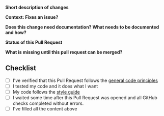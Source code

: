 <!-- Thank you for working on Jamulus and opening a Pull Request! Please fill the following to make maintenance and development process visible -->

**Short description of changes**

<!-- A short description of your changes which might go into the change log -->

**Context: Fixes an issue?**

<!-- If this fixes an issue, please write Fixes: <issue number here>; if not, please give your PR a context. -->

**Does this change need documentation? What needs to be documented and how?**

<!-- Most new features should be documented on the website: https://github.com/jamulussoftware/jamuluswebsite/ If you have a proposal what to document, feel free to open a draft PR on the website repo -->

**Status of this Pull Request**
<!-- This might be edited by maintainers. -->
<!-- Proof of concept (not to be merged soon); Working implementation; ... -->

**What is missing until this pull request can be merged?**
<!-- Does it still need more testing; ... -->

## Checklist
<!-- Please tick the check boxes when done by replacing the space by an x, e.g. [x]. -->
- [ ] I've verified that this Pull Request follows the [general code principles](https://github.com/jamulussoftware/jamulus/blob/master/CONTRIBUTING.md#jamulus-projectsource-code-general-principles)
- [ ] I tested my code and it does what I want
- [ ] My code follows the [style guide](https://github.com/jamulussoftware/jamulus/blob/master/CONTRIBUTING.md#source-code-consistency) <!-- You can also check if your code passes clang-format -->
- [ ] I waited some time after this Pull Request was opened and all GitHub checks completed without errors. <!-- GitHub doesn't run these checks for new contributors automatically. -->
- [ ] I've filled all the content above
